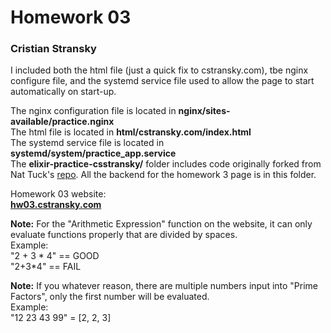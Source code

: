 # Homework 03
### Cristian Stransky  
  
I included both the html file (just a quick fix to cstransky.com), tbe nginx 
configure file, and the systemd service file used to allow the page to start
automatically on start-up.  
  
The nginx configuration file is located in 
**nginx/sites-available/practice.nginx**  
The html file is located in **html/cstransky.com/index.html**  
The systemd service file is located in 
**systemd/system/practice\_app.service**  
The **elixir-practice-csstransky/** folder includes code originally forked from
Nat Tuck's [repo](https://github.com/NatTuck/elixir-practice). All the backend
for the homework 3 page is in this folder.  
  
Homework 03 website:  
**[hw03.cstransky.com](http://hw03.cstransky.com)**  
  
**Note:** For the "Arithmetic Expression" function on the website, it can only
evaluate functions properly that are divided by spaces.   
Example:  
	"2 + 3 * 4" == GOOD  
	"2+3*4" == FAIL  
  
**Note:** If you whatever reason, there are multiple numbers input into "Prime 
Factors", only the first number will be evaluated.  
Example:  
	"12 23 43 99" = [2, 2, 3]  
